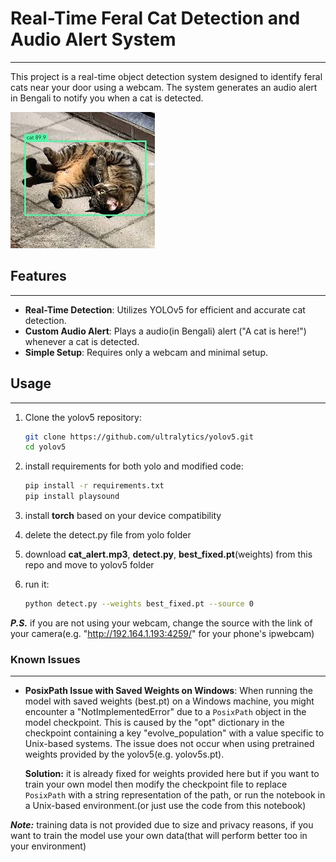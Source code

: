 # Real-Time Feral Cat Detection and Audio Alert System  
---

This project is a real-time object detection system designed to identify feral cats near your door using a webcam. The system generates an audio alert in Bengali to notify you when a cat is detected.

![detection_example](images/example_img.jpg)


## Features
--- 

- **Real-Time Detection**: Utilizes YOLOv5 for efficient and accurate cat detection.  
- **Custom Audio Alert**: Plays a audio(in Bengali) alert ("A cat is here!") whenever a cat is detected.  
- **Simple Setup**: Requires only a webcam and minimal setup.  

## Usage
---

1. Clone the yolov5 repository:  
   ```bash
   git clone https://github.com/ultralytics/yolov5.git
   cd yolov5

2. install requirements for both yolo and modified code:
   ```bash
   pip install -r requirements.txt
   pip install playsound

3. install **torch** based on your device compatibility

4. delete the detect.py file from yolo folder

5. download **cat_alert.mp3**, **detect.py**, **best_fixed.pt**(weights) from this repo and move to yolov5 folder

6. run it:
   ```bash
   python detect.py --weights best_fixed.pt --source 0

***P.S.*** if you are not using your webcam, change the source with the link of your camera(e.g. "http://192.164.1.193:4259/" for your phone's ipwebcam)


### Known Issues
---

- **PosixPath Issue with Saved Weights on Windows**: 
  When running the model with saved weights (best.pt) on a Windows machine, you might encounter a "NotImplementedError" due to a `PosixPath` object in the model checkpoint. This is caused by the "opt" dictionary in the checkpoint containing a key "evolve_population" with a value specific to Unix-based systems. The issue does not occur when using pretrained weights provided by the yolov5(e.g. yolov5s.pt). 
  
  **Solution:** it is already fixed for weights provided here but if you want to train your own model then modify the checkpoint file to replace `PosixPath` with a string representation of the path, or run the notebook in a Unix-based environment.(or just use the code from this notebook)

***Note:*** training data is not provided due to size and privacy reasons, if you want to train the model use your own data(that will perform better too in your environment)
